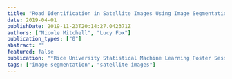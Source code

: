 ```yaml
---
title: "Road Identification in Satellite Images Using Image Segmentation Approaches"
date: 2019-04-01
publishDate: 2019-11-23T20:14:27.042371Z
authors: ["Nicole Mitchell", "Lucy Fox"]
publication_types: ["0"]
abstract: ""
featured: false
publication: "*Rice University Statistical Machine Learning Poster Session*"
tags: ["image segmentation", "satellite images"]
---
```


